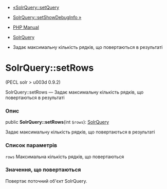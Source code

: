 - [«SolrQuery::setQuery](solrquery.setquery.md)
- [SolrQuery::setShowDebugInfo »](solrquery.setshowdebuginfo.md)

- [PHP Manual](index.md)
- [SolrQuery](class.solrquery.md)
- Задає максимальну кількість рядків, що повертаються в результаті

# SolrQuery::setRows

(PECL solr \> u003d 0.9.2)

SolrQuery::setRows — Задає максимальну кількість рядків, що повертаються
в результаті

### Опис

public **SolrQuery::setRows**(int `$rows`):
[SolrQuery](class.solrquery.md)

Задає максимальну кількість рядків, що повертаються в результаті

### Список параметрів

`rows`
Максимальна кількість рядків, що повертаються

### Значення, що повертаються

Повертає поточний об'єкт SolrQuery.
